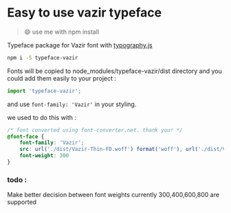 # Easy to use vazir typeface

> 😄 use me with npm install

Typeface package for Vazir font with [typography.js](https://github.com/KyleAMathews/typography.js)

```bash
npm i -S typeface-vazir
```
Fonts will be copied to node_modules/typeface-vazir/dist directory
and you could add them easily to your project :
```javascript
import 'typeface-vazir';
```
and use `font-family: 'Vazir'` in your styling.


we used to do this with : 
```css
/* font converted using font-converter.net. thank you! */
@font-face {
    font-family: 'Vazir';
    src: url('./dist/Vazir-Thin-FD.woff') format('woff'), url('./dist/Vazir-Thin-FD.eot') format('eot'), url('./dist/Vazir-Thin-FD.ttf') format('truetype');
    font-weight: 300
}
```

### todo :
Make better decision between font weights currently 300,400,600,800 are supported
